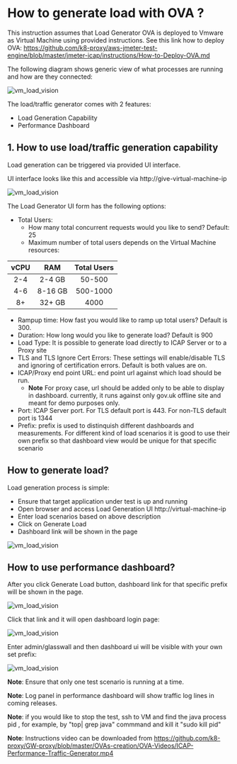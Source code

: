 # How to generate load with OVA ?

This instruction assumes that Load Generator OVA is deployed to Vmware as Virtual Machine using provided instructions. See this link how to deploy OVA: https://github.com/k8-proxy/aws-jmeter-test-engine/blob/master/jmeter-icap/instructions/How-to-Deploy-OVA.md

The following diagram shows generic view of what processes are running and how are they connected:

![vm_load_vision](img/Icap-Performance-Traffic-Generator-OVA.png)

The load/traffic generator comes with 2 features:

- Load Generation Capability
- Performance Dashboard


## 1. How to use load/traffic generation capability

Load generation can be triggered via provided UI interface.

UI interface looks like this and accessible via http://give-virtual-machine-ip

![vm_load_vision](img/Load-Generator-UI.png)

The Load Generator UI form has the following options:

- Total Users: 
    - How many total concurrent requests would you like to send? Default: 25
    - Maximum number of total users depends on the Virtual Machine resources:

| vCPU     | RAM | Total Users    | 
| :----:   | :----:   |    :----: |
| 2-4      | 2-4 GB     | 50-500   |
| 4-6  | 8-16  GB      | 500-1000| 
| 8+ | 32+  GB      | 4000| 

- Rampup time: How fast you would like to ramp up total users? Default is 300.
- Duration: How long would you like to generate load? Default is 900
- Load Type: It is possible to generate load directly to ICAP Server or to a Proxy site
- TLS and TLS Ignore Cert Errors: These settings will enable/disable TLS and ignoring of certification errors. Default is both values are on. 
- ICAP/Proxy end point URL: end point url against which load should be run. 
   - **Note** For proxy case, url should be added only to be able to display in dashboard. currently, it runs against only gov.uk offline site and meant for demo purposes only.
- Port: ICAP Server port. For TLS default port is 443. For non-TLS default port is 1344
- Prefix: prefix is used to distinquish different dashboards and measurements. For different kind of load scenarios it is good to use their own prefix so that dashboard view would be unique for that specific scenario

## How to generate load?

Load generation process is simple:

- Ensure that target application under test is up and running
- Open browser and access Load Generation UI http://virtual-machine-ip
- Enter load scenarios based on above description
- Click on Generate Load
- Dashboard link will be shown in the page

![vm_load_vision](img/Dashboard-Link.png)

## How to use performance dashboard?

After you click Generate Load button, dashboard link for that specific prefix will be shown in the page.

![vm_load_vision](img/Load-generator-sample.png)

Click that link and it will open dashboard login page:

![vm_load_vision](img/Grafana-login.png)

Enter admin/glasswall and then dashboard ui will be visible with your own set prefix:

![vm_load_vision](img/Dashboard-sample.png)

**Note**: Ensure that only one test scenario is running at a time. 

**Note**: Log panel in performance dashboard will show traffic log lines in coming releases.

**Note**: if you would like to stop the test, ssh to VM and find the java process pid , for example, by "top| grep java" commmand and kill it "sudo kill pid"

**Note**: Instructions video can be downloaded from https://github.com/k8-proxy/GW-proxy/blob/master/OVAs-creation/OVA-Videos/ICAP-Performance-Traffic-Generator.mp4
